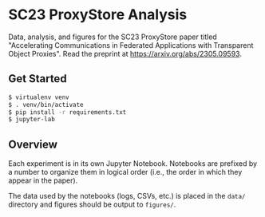 # SC23 ProxyStore Analysis

Data, analysis, and figures for the SC23 ProxyStore paper titled
"Accelerating Communications in Federated Applications with Transparent
Object Proxies". Read the preprint at https://arxiv.org/abs/2305.09593.

## Get Started

```bash
$ virtualenv venv
$ . venv/bin/activate
$ pip install -r requirements.txt
$ jupyter-lab
```

## Overview

Each experiment is in its own Jupyter Notebook.
Notebooks are prefixed by a number to organize them in logical order
(i.e., the order in which they appear in the paper).

The data used by the notebooks (logs, CSVs, etc.) is placed in the `data/`
directory and figures should be output to `figures/`.

